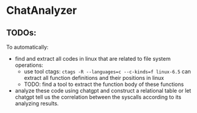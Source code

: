 # ChatAnalyzer
## TODOs:
To automatically:
- find and extract all codes in linux that are related to file system operations:
    - use tool ctags: ```ctags -R --languages=c --c-kinds=f linux-6.5``` can extract all function definitions and their positions in linux
    - TODO: find a tool to extract the function body of these functions
- analyze these code using chatgpt and construct a relational table or let chatgpt tell us the correlation between the syscalls according to its analyzing results.
